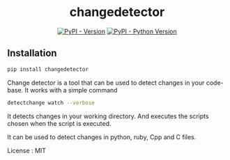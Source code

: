 <div align="center">

# changedetector

[![PyPI - Version](https://img.shields.io/pypi/v/changedetector.svg?style=for-the-badge&logo=pypi)](https://pypi.org/project/changedetector)
[![PyPI - Python Version](https://img.shields.io/pypi/pyversions/changedetector.svg?style=for-the-badge&logo=pypi)](https://pypi.org/project/changedetector)

</div>

## Installation

```sh
pip install changedetector
```

Change detector is a tool that can be used to detect changes in your code-base.
It works with a simple command

```sh
detectchange watch --verbose
```

It detects changes in your working directory. And executes the scripts chosen
when the script is executed.

It can be used to detect changes in python, ruby, Cpp  and C files.

License : MIT
